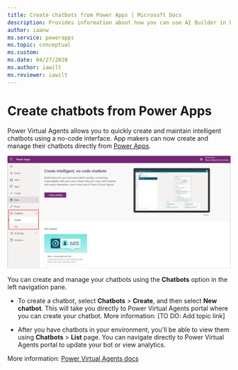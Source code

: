 ```yaml
---
title: Create chatbots from Power Apps | Microsoft Docs
description: Provides information about how you can use AI Builder in Power Apps.
author: iaanw
ms.service: powerapps
ms.topic: conceptual
ms.custom: 
ms.date: 04/27/2020
ms.author: iawilt
ms.reviewer: iawilt
---
```

# Create chatbots from Power Apps

Power Virtual Agents allows you to quickly create and maintain intelligent chatbots using a no-code interface. App makers can now create and manage their chatbots directly from [Power Apps](https://make.powerapps.com). 

![Chatbots from Power Apps](media/chatbots.png "Chatbots from Power Apps")

You can create and manage your chatbots using the **Chatbots** option in the left navigation pane.

- To create a chatbot, select **Chatbots** > **Create**, and then select **New chatbot**. This will take you directly to Power Virtual Agents portal where you can create your chatbot. More information: [TO DO: Add topic link]

- After you have chatbots in your environment, you'll be able to view them using **Chatbots** > **List** page. You can navigate directly to Power Virtual Agents portal to update your bot or view analytics.

More information: [Power Virtual Agents docs](https://docs.microsoft.com/power-virtual-agents)
